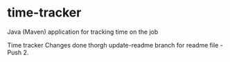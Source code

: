 # time-tracker
Java (Maven) application for tracking time on the job

Time tracker
Changes done thorgh update-readme branch for readme file - Push 2.
